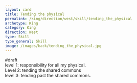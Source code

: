 ```yaml
---
layout: card
title: Tending the physical
permalink: /king/direction/west/skill/tending_the_physical
archetype: King
category: King
direction: West
type: Skill
type_general: Skill
image: /images/back/tending_the_physical.jpg
---
```

#draft   
level 1: responsibility for all my physical.   
Level 2: tending the shared commons   
level 3: tending past the shared commons. 
